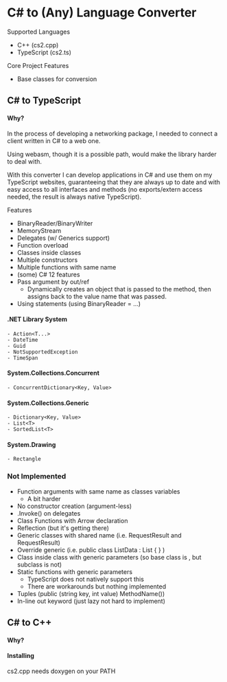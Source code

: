 # C# to (Any) Language Converter

Supported Languages
- C++ (cs2.cpp)
- TypeScript (cs2.ts)

Core Project Features
- Base classes for conversion


## C# to TypeScript

#### Why?
In the process of developing a networking package, I needed to connect a client written in C# to a web one. 

Using webasm, though it is a possible path, would make the library harder to deal with.

With this converter I can develop applications in C# and use them on my TypeScript websites, guaranteeing that they are always up to date and with easy access to all interfaces and methods (no exports/extern access needed, the result is always native TypeScript). 

Features
- BinaryReader/BinaryWriter
- MemoryStream
- Delegates (w/ Generics support)
- Function overload
- Classes inside classes
- Multiple constructors
- Multiple functions with same name
- (some) C# 12 features
- Pass argument by out/ref 
    - Dynamically creates an object that is passed to the method, then assigns back to the value name that was passed. 
- Using statements (using BinaryReader = ...)

#### .NET Library System
    - Action<T...>
    - DateTime
    - Guid
    - NotSupportedException
    - TimeSpan
#### System.Collections.Concurrent
    - ConcurrentDictionary<Key, Value>
#### System.Collections.Generic
    - Dictionary<Key, Value>
    - List<T>
    - SortedList<T>
#### System.Drawing
    - Rectangle

### Not Implemented
- Function arguments with same name as classes variables
    - A bit harder
- No constructor creation (argument-less)
- .Invoke() on delegates
- Class Functions with Arrow declaration
- Reflection (but it's getting there)
- Generic classes with shared name (i.e. RequestResult and RequestResult<T>)
- Override generic (i.e. public class ListData : List<Data> { } )
- Class inside class with generic parameters (so base class is <T>, but subclass is not)
- Static functions with generic parameters
    - TypeScript does not natively support this
    - There are workarounds but nothing implemented
- Tuples (public (string key, int value) MethodName())
- In-line out keyword (just lazy not hard to implement)



## C# to C++

#### Why?

#### Installing
cs2.cpp needs doxygen on your PATH